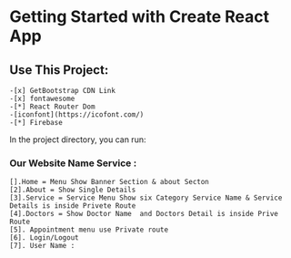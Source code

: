 # Getting Started with Create React App

## Use This Project:

    -[x] GetBootstrap CDN Link
    -[x] fontawesome
    -[*] React Router Dom
    -[iconfont](https://icofont.com/)
    -[*] Firebase

In the project directory, you can run:

### Our Website Name Service :

    [].Home = Menu Show Banner Section & about Secton
    [2].About = Show Single Details
    [3].Service = Service Menu Show six Category Service Name & Service Details is inside Privete Route
    [4].Doctors = Show Doctor Name  and Doctors Detail is inside Prive Route
    [5]. Appointment menu use Private route
    [6]. Login/Logout
    [7]. User Name :
